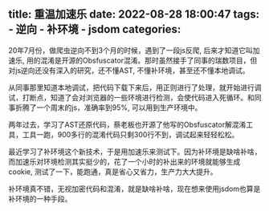 title: 重温加速乐
date: 2022-08-28 18:00:47
tags:
    - 逆向
    - 补环境
    - jsdom
categories:
---
20年7月份，做爬虫逆向不到3个月的时候，遇到了一段js反爬, 后来才知道它叫加速乐, 用的混淆是开源的Obsfuscator混淆。那时虽然接手了同事的瑞数项目，但对js逆向还没有深入的研究，还不懂AST, 不懂补环境，甚至还不懂本地调试。

从同事那里知道本地调试，把代码下载下来后，用正则进行了处理，就开始进行调试，打断点，知道了会对浏览器的一些环境进行检测，会使代码进入死循环。和同事折腾了一个周末的js，准确率到95%, 可以用到生产环境中。

两年过去，学习了AST还原代码，蔡老板也开源了他写的Obsfuscator解混淆工具，工具一跑，900多行的混淆代码只剩300行不到，调试起来轻轻松松。

最近学习了补环境这个新技术，于是用加速乐来测试下。因为补环境是缺啥补啥，而加速乐对环境检测其实挺少的，花了一个小时的补出来的环境就能够生成cookie, 测试了一下，能跑通，真是省心又省力，生产力大大提升。

补环境真不错，无视加密代码和混淆，就是缺啥补啥，现在想来使用jsdom也算是补环境的一种手段。
